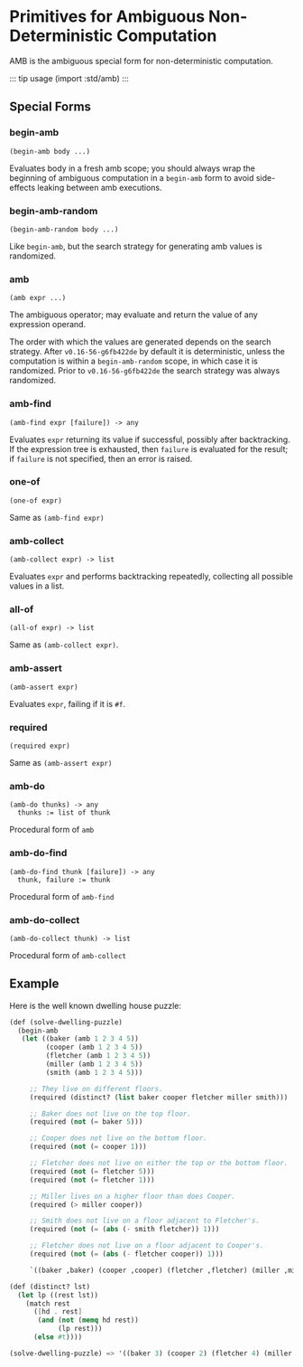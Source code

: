# Primitives for Ambiguous Non-Deterministic Computation

AMB is the ambiguous special form for non-deterministic computation.

::: tip usage
(import :std/amb)
:::

## Special Forms

### begin-amb
```
(begin-amb body ...)
```

Evaluates body in a fresh amb scope; you should always wrap the beginning of ambiguous computation
in a `begin-amb` form to avoid side-effects leaking between amb executions.

### begin-amb-random
```
(begin-amb-random body ...)
```

Like `begin-amb`, but the search strategy for generating amb values is randomized.

### amb
```
(amb expr ...)
```

The ambiguous operator; may evaluate and return the value of any expression operand.

The order with which the values are generated depends on the search strategy.
After `v0.16-56-g6fb422de` by default it is deterministic, unless the computation is within
a `begin-amb-random` scope, in which case it is randomized.
Prior to `v0.16-56-g6fb422de` the search strategy was always randomized.

### amb-find
```
(amb-find expr [failure]) -> any
```

Evaluates `expr` returning its value if successful, possibly after backtracking.
If the expression tree is exhausted, then `failure` is evaluated for the result;
if `failure` is not specified, then an error is raised.

### one-of
```
(one-of expr)
```

Same as `(amb-find expr)`

### amb-collect
```
(amb-collect expr) -> list
```

Evaluates `expr` and performs backtracking repeatedly, collecting all possible
values in a list.

### all-of
```
(all-of expr) -> list
```

Same as `(amb-collect expr)`.

### amb-assert
```
(amb-assert expr)
```

Evaluates `expr`, failing if it is `#f`.

### required
```
(required expr)
```

Same as `(amb-assert expr)`

### amb-do
```
(amb-do thunks) -> any
  thunks := list of thunk
```

Procedural form of `amb`

### amb-do-find
```
(amb-do-find thunk [failure]) -> any
  thunk, failure := thunk
```

Procedural form of `amb-find`

### amb-do-collect
```
(amb-do-collect thunk) -> list
```

Procedural form of `amb-collect`


## Example

Here is the well known dwelling house puzzle:

```scheme
(def (solve-dwelling-puzzle)
  (begin-amb
   (let ((baker (amb 1 2 3 4 5))
         (cooper (amb 1 2 3 4 5))
         (fletcher (amb 1 2 3 4 5))
         (miller (amb 1 2 3 4 5))
         (smith (amb 1 2 3 4 5)))

     ;; They live on different floors.
     (required (distinct? (list baker cooper fletcher miller smith)))

     ;; Baker does not live on the top floor.
     (required (not (= baker 5)))

     ;; Cooper does not live on the bottom floor.
     (required (not (= cooper 1)))

     ;; Fletcher does not live on either the top or the bottom floor.
     (required (not (= fletcher 5)))
     (required (not (= fletcher 1)))

     ;; Miller lives on a higher floor than does Cooper.
     (required (> miller cooper))

     ;; Smith does not live on a floor adjacent to Fletcher's.
     (required (not (= (abs (- smith fletcher)) 1)))

     ;; Fletcher does not live on a floor adjacent to Cooper's.
     (required (not (= (abs (- fletcher cooper)) 1)))

     `((baker ,baker) (cooper ,cooper) (fletcher ,fletcher) (miller ,miller) (smith ,smith)))))

(def (distinct? lst)
  (let lp ((rest lst))
    (match rest
      ([hd . rest]
       (and (not (memq hd rest))
            (lp rest)))
      (else #t))))

(solve-dwelling-puzzle) => '((baker 3) (cooper 2) (fletcher 4) (miller 5) (smith 1))
```
